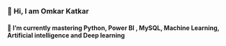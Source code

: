 ### 👋 Hi, I am Omkar Katkar 
#### 🔭 I’m currently mastering Python, Power BI , MySQL, Machine Learning, Artificial intelligence and Deep learning
<!--
**omkarkatkar525/omkarkatkar525** is a ✨ _special_ ✨ repository because its `README.md` (this file) appears on your GitHub profile.

Here are some ideas to get you started:

- 
- ✨ I’m currently Working for Alten India in R&D department as Project Engineer
- 👯 I’m looking to collaborate on topics related to Data Science, Machine Learning and Artificial Intelligence.
- 🤔 I’m looking for help with ...
- 💬 Ask me about ...
- 📫 You can reach me on my email id omkarkatkar525@gmail.com & on Phone Call/sms 8275206299
- 😄 Pronouns: ...
- ⚡ Fun fact: ...
-->
